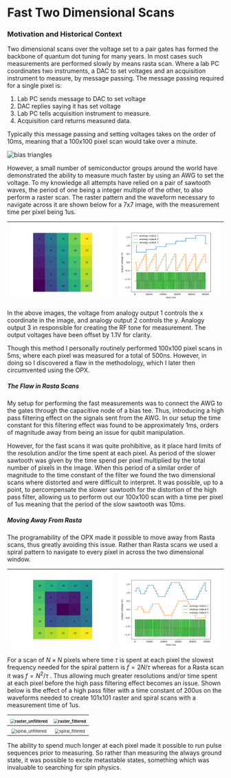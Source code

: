 # Fast Two Dimensional Scans

### Motivation and Historical Context

Two dimensional scans over the voltage set to a pair gates has formed the backbone of quantum dot tuning for many years. In most cases such measurements are performed slowly by means rasta scan. Where a lab PC coordinates two instruments, a DAC to set voltages and an acquisition instrument to measure, by message passing. The message passing required for a single pixel is: 

1. Lab PC sends message to DAC to set voltage
2. DAC replies saying it has set voltage
3. Lab PC tells acquisition instrument to measure.
4. Acquisition card returns measured data. 

Typically this message passing and setting voltages takes on the order of 10ms, meaning that a 100x100 pixel scan would take over a minute. 

![bias triangles](https://homepages.spa.umn.edu/~vpribiag/images/research/Quantum-Transport-in-Semiconductor-Nanowires/HoleDoubleDotStabilityDiagram.png)

However, a small number of semiconductor groups around the world have demonstrated the ability to measure much faster by using an AWG to set the voltage. To my knowledge all attempts have relied on a pair of sawtooth waves, the period of one being a integer multiple of the other, to also perform a raster scan. The raster pattern and the waveform necessary to navigate across it are shown below for a 7x7 image, with the measurement time per pixel being 1us. 

| ![Raster_Scan](../_images/Raster_Scan.png) | ![Raster_Waveform](../_images/Raster_Waveform.png) |
| ------------------------------------------ | -------------------------------------------------- |

In the above images, the voltage from analogy output 1 controls the x coordinate in the image, and analogy output 2 controls the y. Analogy output 3 in responsible for creating the RF tone for measurement. The output voltages have been offset by 1.1V for clarity. 

Though this method I personally routinely performed 100x100 pixel scans in 5ms, where each pixel was measured for a total of 500ns. However, in doing so I discovered a flaw in the methodology, which I later then circumvented using the OPX. 

##### The Flaw in Rasta Scans

My setup for performing the fast measurements was to connect the AWG to the gates through the capacitive node of a bias tee. Thus, introducing a high pass filtering effect on the signals sent from the AWG. In our setup the time constant for this filtering effect was found to be approximately 1ms, orders of magnitude away from being an issue for qubit manipulation. 

However, for the fast scans it was quite prohibitive, as it place hard limits of the resolution and/or the time spent at each pixel. As period of the slower sawtooth was given by the time spend per pixel multiplied by the total number of pixels in the image.  When this period of a similar order of magnitude to the time constant of the filter we found the two dimensional scans where distorted and were difficult to interpret. It was possible, up to a point, to percompensate the slower sawtooth for the distortion of the high pass filter, allowing us to perform out our 100x100 scan with a time per pixel of 1us meaning that the period of the slow sawtooth was 10ms. 

##### Moving Away From Rasta

The programability of the OPX made it possible to move away from Rasta scans, thus greatly avoiding this issue. Rather than Rasta scans we used a spiral pattern to navigate to every pixel in across the two dimensional window. 

| ![Spiral_Scan](../_images/Spiral_Scan.png) | ![Spiral_Waveform](../_images/Spiral_Waveform.png) |
| ------------------------------------------ | -------------------------------------------------- |

For a scan of $N \times N$  pixels where time $\tau$ is spent at each pixel the slowest frequency needed for the spiral pattern is $f=2N/\tau$ whereas for a Rasta scan it was $f=N^2/\tau$ . Thus allowing much greater resolutions and/or time spent at each pixel before the high pass filtering effect becomes an issue. Shown below is the effect of a high pass filter with a time constant of 200us on the waveforms needed to create 101x101 raster and spiral scans with a measurement time of 1us. 



| <img src="/home/barnaby/Documents/qualibs/examples/quantum_dots/SiGe Singlet - Triplet/_images/raster_unfiltered.png" alt="raster_unfiltered" style="zoom: 67%;" /> | <img src="/home/barnaby/Documents/qualibs/examples/quantum_dots/SiGe Singlet - Triplet/_images/raster_filtered.png" alt="raster_filtered" style="zoom: 67%;" /> |
| :----------------------------------------------------------: | :----------------------------------------------------------: |
| <img src="/home/barnaby/Documents/qualibs/examples/quantum_dots/SiGe Singlet - Triplet/_images/spiral_unfiltered.png" alt="spiral_unfiltered" style="zoom: 67%;" /> | <img src="/home/barnaby/Documents/qualibs/examples/quantum_dots/SiGe Singlet - Triplet/_images/spiral_filtered.png" alt="spiral_filtered" style="zoom: 67%;" /> |

The ability to spend much longer at each pixel made it possible to run pulse sequences prior to measuring. So rather than measuring the always ground state, it was possible to excite metastable states, something which was invaluable to searching for spin physics. 











